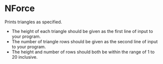 # NForce

Prints triangles as specified.

- The height of each triangle should be given as the first line of input to your program.
- The number of triangle rows should be given as the second line of input to your program.
- The height and number of rows should both be within the range of 1 to 20 inclusive.
